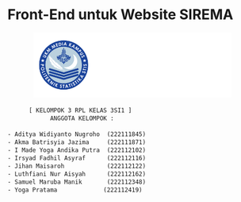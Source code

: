 # Front-End untuk Website SIREMA
<p align="center"><a href="#" target="_blank"><img src="assets/img/logo.png" width="400"></a></p>

```
      [ KELOMPOK 3 RPL KELAS 3SI1 ]
            ANGGOTA KELOMPOK :

- Aditya Widiyanto Nugroho  (222111845)
- Akma Batrisyia Jazima	    (222111871)
- I Made Yoga Andika Putra  (222112102)
- Irsyad Fadhil Asyraf      (222112116)
- Jihan Maisaroh            (222112122)
- Luthfiani Nur Aisyah      (222112162)
- Samuel Maruba Manik       (222112348)
- Yoga Pratama             (222112419)
```
